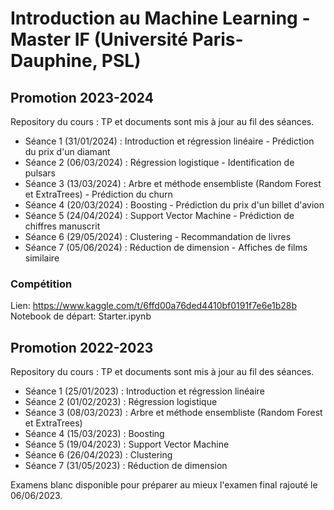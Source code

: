 # Introduction au Machine Learning - Master IF (Université Paris-Dauphine, PSL)

## Promotion 2023-2024
Repository du cours : TP et documents sont mis à jour au fil des séances.
* Séance 1 (31/01/2024) : Introduction et régression linéaire - Prédiction du prix d'un diamant
* Séance 2 (06/03/2024) : Régression logistique - Identification de pulsars
* Séance 3 (13/03/2024) : Arbre et méthode ensembliste (Random Forest et ExtraTrees) - Prédiction du churn
* Séance 4 (20/03/2024) : Boosting - Prédiction du prix d'un billet d'avion
* Séance 5 (24/04/2024) : Support Vector Machine - Prédiction de chiffres manuscrit
* Séance 6 (29/05/2024) : Clustering - Recommandation de livres
* Séance 7 (05/06/2024) : Réduction de dimension - Affiches de films similaire

### Compétition
Lien: https://www.kaggle.com/t/6ffd00a76ded4410bf0191f7e6e1b28b
Notebook de départ: Starter.ipynb

## Promotion 2022-2023
Repository du cours : TP et documents sont mis à jour au fil des séances.
* Séance 1 (25/01/2023) : Introduction et régression linéaire
* Séance 2 (01/02/2023) : Régression logistique
* Séance 3 (08/03/2023) : Arbre et méthode ensembliste (Random Forest et ExtraTrees)
* Séance 4 (15/03/2023) : Boosting
* Séance 5 (19/04/2023) : Support Vector Machine
* Séance 6 (26/04/2023) : Clustering
* Séance 7 (31/05/2023) : Réduction de dimension

Examens blanc disponible pour préparer au mieux l'examen final rajouté le 06/06/2023.
